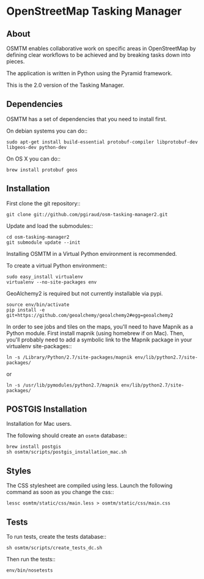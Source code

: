 OpenStreetMap Tasking Manager
=============================

About
-----

OSMTM enables collaborative work on specific areas in OpenStreetMap by defining
clear workflows to be achieved and by breaking tasks down into pieces.

The application is written in Python using the Pyramid framework.

This is the 2.0 version of the Tasking Manager.

Dependencies
------------

OSMTM has a set of dependencies that you need to install first.

On debian systems you can do::

    sudo apt-get install build-essential protobuf-compiler libprotobuf-dev libgeos-dev python-dev

On OS X you can do::

    brew install protobuf geos


Installation
------------

First clone the git repository::

    git clone git://github.com/pgiraud/osm-tasking-manager2.git

Update and load the submodules::

    cd osm-tasking-manager2
    git submodule update --init

Installing OSMTM in a Virtual Python environment is recommended.

To create a virtual Python environment::

    sudo easy_install virtualenv
    virtualenv --no-site-packages env

GeoAlchemy2 is required but not currently installable via pypi. 

    source env/bin/activate
    pip install -e git+https://github.com/geoalchemy/geoalchemy2#egg=geoalchemy2

In order to see jobs and tiles on the maps, you'll need to have Mapnik as
a Python module.
First install mapnik (using homebrew if on Mac).
Then, you'll probably need to add a symbolic link to the Mapnik package in your
virtualenv site-packages::

    ln -s /Library/Python/2.7/site-packages/mapnik env/lib/python2.7/site-packages/

or

    ln -s /usr/lib/pymodules/python2.7/mapnik env/lib/python2.7/site-packages/

POSTGIS Installation
--------------------

Installation for Mac users.

The following should create an `osmtm` database::

    brew install postgis
    sh osmtm/scripts/postgis_installation_mac.sh

Styles
------

The CSS stylesheet are compiled using less. Launch the following command as
soon as you change the css::

    lessc osmtm/static/css/main.less > osmtm/static/css/main.css

Tests
-----

To run tests, create the tests database::

    sh osmtm/scripts/create_tests_dc.sh

Then run the tests::

    env/bin/nosetests
